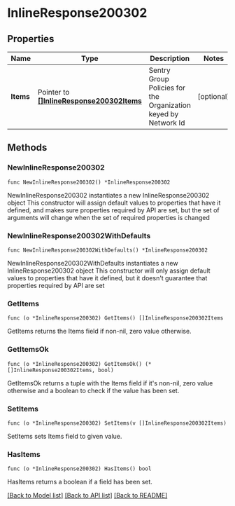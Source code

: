 # InlineResponse200302

## Properties

Name | Type | Description | Notes
------------ | ------------- | ------------- | -------------
**Items** | Pointer to [**[]InlineResponse200302Items**](InlineResponse200302Items.md) | Sentry Group Policies for the Organization keyed by Network Id | [optional] 

## Methods

### NewInlineResponse200302

`func NewInlineResponse200302() *InlineResponse200302`

NewInlineResponse200302 instantiates a new InlineResponse200302 object
This constructor will assign default values to properties that have it defined,
and makes sure properties required by API are set, but the set of arguments
will change when the set of required properties is changed

### NewInlineResponse200302WithDefaults

`func NewInlineResponse200302WithDefaults() *InlineResponse200302`

NewInlineResponse200302WithDefaults instantiates a new InlineResponse200302 object
This constructor will only assign default values to properties that have it defined,
but it doesn't guarantee that properties required by API are set

### GetItems

`func (o *InlineResponse200302) GetItems() []InlineResponse200302Items`

GetItems returns the Items field if non-nil, zero value otherwise.

### GetItemsOk

`func (o *InlineResponse200302) GetItemsOk() (*[]InlineResponse200302Items, bool)`

GetItemsOk returns a tuple with the Items field if it's non-nil, zero value otherwise
and a boolean to check if the value has been set.

### SetItems

`func (o *InlineResponse200302) SetItems(v []InlineResponse200302Items)`

SetItems sets Items field to given value.

### HasItems

`func (o *InlineResponse200302) HasItems() bool`

HasItems returns a boolean if a field has been set.


[[Back to Model list]](../README.md#documentation-for-models) [[Back to API list]](../README.md#documentation-for-api-endpoints) [[Back to README]](../README.md)


